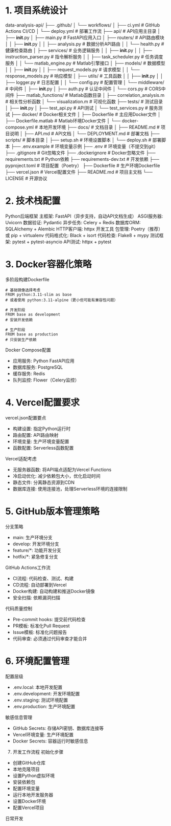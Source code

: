 

# 1. 项目系统设计

data-analysis-api/
├── .github/
│   └── workflows/
│       ├── ci.yml                    # GitHub Actions CI/CD
│       └── deploy.yml                # 部署工作流
├── api/                              # API应用主目录
│   ├── __init__.py
│   ├── main.py                       # FastAPI应用入口
│   ├── routers/                      # API路由模块
│   │   ├── __init__.py
│   │   ├── analysis.py               # 数据分析API路由
│   │   └── health.py                 # 健康检查路由
│   ├── services/                     # 业务逻辑服务
│   │   ├── __init__.py
│   │   ├── instruction_parser.py     # 指令解析服务
│   │   ├── task_scheduler.py         # 任务调度服务
│   │   └── matlab_engine.py          # Matlab引擎接口
│   ├── models/                       # 数据模型
│   │   ├── __init__.py
│   │   ├── request_models.py         # 请求模型
│   │   └── response_models.py        # 响应模型
│   ├── utils/                        # 工具函数
│   │   ├── __init__.py
│   │   ├── logger.py                 # 日志配置
│   │   └── config.py                 # 配置管理
│   └── middleware/                   # 中间件
│       ├── __init__.py
│       ├── auth.py                   # 认证中间件
│       └── cors.py                   # CORS中间件
├── matlab_functions/                 # Matlab函数目录
│   ├── correlation_analysis.m        # 相关性分析函数
│   └── visualization.m               # 可视化函数
├── tests/                           # 测试目录
│   ├── __init__.py
│   ├── test_api.py                  # API测试
│   └── test_services.py             # 服务测试
├── docker/                          # Docker相关文件
│   ├── Dockerfile                   # 主应用Docker文件
│   ├── Dockerfile.matlab            # Matlab环境Docker文件
│   └── docker-compose.yml           # 本地开发环境
├── docs/                            # 文档目录
│   ├── README.md                    # 项目说明
│   ├── API.md                       # API文档
│   └── DEPLOYMENT.md                # 部署文档
├── scripts/                         # 脚本目录
│   ├── setup.sh                     # 环境设置脚本
│   └── deploy.sh                    # 部署脚本
├── .env.example                     # 环境变量示例
├── .env                             # 环境变量（不提交到git）
├── .gitignore                       # Git忽略文件
├── .dockerignore                    # Docker忽略文件
├── requirements.txt                 # Python依赖
├── requirements-dev.txt             # 开发依赖
├── pyproject.toml                   # 项目配置（Poetry）
├── Dockerfile                       # 生产环境Dockerfile
├── vercel.json                      # Vercel配置文件
├── README.md                        # 项目主文档
└── LICENSE                          # 开源协议

# 2. 技术栈配置

Python后端框架
主框架: FastAPI（异步支持，自动API文档生成）
ASGI服务器: Uvicorn
数据验证: Pydantic
异步任务: Celery + Redis
数据库ORM: SQLAlchemy + Alembic
HTTP客户端: httpx
开发工具
包管理: Poetry（推荐）或 pip + virtualenv
代码格式化: Black + isort
代码检查: Flake8 + mypy
测试框架: pytest + pytest-asyncio
API测试: httpx + pytest

# 3. Docker容器化策略

多阶段构建Dockerfile

```
# 基础镜像选择考虑
FROM python:3.11-slim as base
# 或者使用 python:3.11-alpine（更小但可能有兼容性问题）

# 开发阶段
FROM base as development
# 安装开发依赖

# 生产阶段  
FROM base as production
# 只安装生产依赖

```

Docker Compose配置

- 应用服务: Python FastAPI应用
- 数据库服务: PostgreSQL
- 缓存服务: Redis
- 队列监控: Flower（Celery监控）

# 4. Vercel配置要求

vercel.json配置要点
- 构建设置: 指定Python运行时
- 路由配置: API路由映射
- 环境变量: 生产环境变量配置
- 函数配置: Serverless函数配置

Vercel适配考虑
- 无服务器函数: 将API端点适配为Vercel Functions
- 冷启动优化: 减少依赖包大小，优化启动时间
- 静态文件: 分离静态资源到CDN
- 数据库连接: 使用连接池，处理Serverless环境的连接限制

# 5. GitHub版本管理策略
分支策略
- main: 生产环境分支
- develop: 开发环境分支
- feature/*: 功能开发分支
- hotfix/*: 紧急修复分支

GitHub Actions工作流
- CI流程: 代码检查、测试、构建
- CD流程: 自动部署到Vercel
- Docker构建: 自动构建和推送Docker镜像
- 安全扫描: 依赖漏洞扫描

代码质量控制
- Pre-commit hooks: 提交前代码检查
- PR模板: 标准化Pull Request
- Issue模板: 标准化问题报告
- 代码审查: 必须通过代码审查才能合并

# 6. 环境配置管理

配置层级
- .env.local: 本地开发配置
- .env.development: 开发环境配置
- .env.staging: 测试环境配置
- .env.production: 生产环境配置

敏感信息管理
- GitHub Secrets: 存储API密钥、数据库连接等
- Vercel环境变量: 生产环境配置
- Docker Secrets: 容器运行时敏感信息

7. 开发工作流程
初始化步骤
- 创建GitHub仓库
- 本地克隆项目
- 设置Python虚拟环境
- 安装依赖包
- 配置环境变量
- 运行本地开发服务器
- 设置Docker环境
- 配置Vercel项目

日常开发